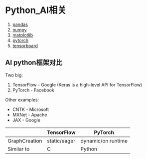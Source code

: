 # Python_AI相关

1. [pandas](pandas/_pandas.md)
2. [numpy](numpy/_numpy.md)
3. [matplotlib](matplotlib/_matplotlib.md)
4. [pytorch](pytorch/_pytorch.md)
5. [tensorboard](tensorboard/_tensorboard.md)

## AI python框架对比
Two big:
1. TensorFlow - Google (Keras is a high-level API for TensorFlow)
2. PyTorch - Facebook

Other examples:
* CNTK - Microsoft
* MXNet - Apache
* JAX - Google

|               | TensorFlow   | PyTorch            |
|---------------|--------------|--------------------|
| GraphCreation | static/eager | dynamic/on runtime |
| Similar to    | C            | Python             |
